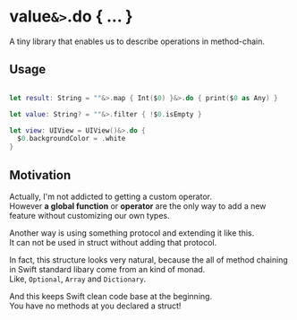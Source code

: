 # value`&>`.do { ... }

A tiny library that enables us to describe operations in method-chain.

## Usage

```swift

let result: String = ""&>.map { Int($0) }&>.do { print($0 as Any) }

let value: String? = ""&>.filter { !$0.isEmpty }

let view: UIView = UIView()&>.do {
  $0.backgroundColor = .white
}
```

## Motivation

Actually, I'm not addicted to getting a custom operator.  
However **a global function** or **operator** are the only way to add a new feature without customizing our own types.

Another way is using something protocol and extending it like this.  
It can not be used in struct without adding that protocol.

In fact, this structure looks very natural, because the all of method chaining in Swift standard libary come from an kind of monad.  
Like, `Optional`, `Array` and `Dictionary`.

And this keeps Swift clean code base at the beginning.  
You have no methods at you declared a struct!
